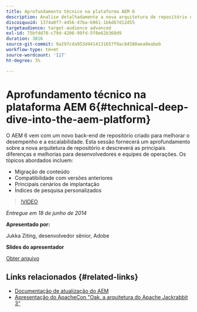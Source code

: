 ```yaml
---
title: Aprofundamento técnico na plataforma AEM 6
description: Analise detalhadamente a nova arquitetura de repositório e conheça as principais diferenças e melhorias para desenvolvedores e equipes de operações.
discoiquuid: 1374a0f7-4456-47ba-b061-1b6d67d12d55
targetaudience: target-audience advanced
exl-id: 75bfdd70-c79d-4206-99fd-5f8e62b368d9
duration: 3816
source-git-commit: 9a297cda953d4414131657f9ac84580aea0eabeb
workflow-type: tm+mt
source-wordcount: '117'
ht-degree: 3%

---
```


# Aprofundamento técnico na plataforma AEM 6{#technical-deep-dive-into-the-aem-platform}

O AEM 6 vem com um novo back-end de repositório criado para melhorar o desempenho e a escalabilidade. Esta sessão fornecerá um aprofundamento sobre a nova arquitetura de repositório e descreverá as principais diferenças e melhorias para desenvolvedores e equipes de operações. Os tópicos abordados incluem:

* Migração de conteúdo
* Compatibilidade com versões anteriores
* Principais cenários de implantação
* Índices de pesquisa personalizados

>[!VIDEO](https://video.tv.adobe.com/v/19518/?quality=9)

*Entregue em 18 de junho de 2014*

**Apresentado por:**

Jukka Ziting, desenvolvedor sênior, Adobe

**Slides do apresentador**

[Obter arquivo](assets/technical-deep-dive-of-the-aem-6-platform.pdf)

## Links relacionados {#related-links}

* [Documentação de atualização do AEM](https://docs.adobe.com/content/docs/en/aem/6-0/deploy/upgrade.html)
* [Apresentação do ApacheCon &quot;Oak, a arquitetura do Apache Jackrabbit 3&quot;](https://www.slideshare.net/jukka/oak-the-architecture-of-apache-jackrabbit-3)
